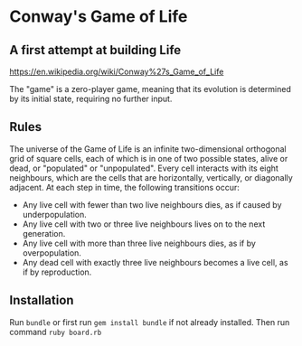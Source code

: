 # Conway's Game of Life #

## A first attempt at building Life ##

https://en.wikipedia.org/wiki/Conway%27s_Game_of_Life

The "game" is a zero-player game, meaning that its evolution is determined by its initial state, requiring no further input.

## Rules ##

The universe of the Game of Life is an infinite two-dimensional orthogonal grid of square cells, each of which is in one of two possible states, alive or dead, or "populated" or "unpopulated". Every cell interacts with its eight neighbours, which are the cells that are horizontally, vertically, or diagonally adjacent. At each step in time, the following transitions occur:

- Any live cell with fewer than two live neighbours dies, as if caused by underpopulation.
- Any live cell with two or three live neighbours lives on to the next generation.
- Any live cell with more than three live neighbours dies, as if by overpopulation.
- Any dead cell with exactly three live neighbours becomes a live cell, as if by reproduction.

## Installation ##

Run ```bundle``` or first run ```gem install bundle``` if not already installed.
Then run command ```ruby board.rb``` 

